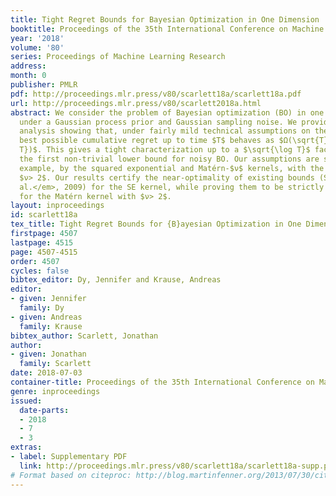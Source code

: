 ```yaml
---
title: Tight Regret Bounds for Bayesian Optimization in One Dimension
booktitle: Proceedings of the 35th International Conference on Machine Learning
year: '2018'
volume: '80'
series: Proceedings of Machine Learning Research
address: 
month: 0
publisher: PMLR
pdf: http://proceedings.mlr.press/v80/scarlett18a/scarlett18a.pdf
url: http://proceedings.mlr.press/v80/scarlett2018a.html
abstract: We consider the problem of Bayesian optimization (BO) in one dimension,
  under a Gaussian process prior and Gaussian sampling noise. We provide a theoretical
  analysis showing that, under fairly mild technical assumptions on the kernel, the
  best possible cumulative regret up to time $T$ behaves as $Ω(\sqrt{T})$ and $O(\sqrt{T\log
  T})$. This gives a tight characterization up to a $\sqrt{\log T}$ factor, and includes
  the first non-trivial lower bound for noisy BO. Our assumptions are satisfied, for
  example, by the squared exponential and Matérn-$ν$ kernels, with the latter requiring
  $ν> 2$. Our results certify the near-optimality of existing bounds (Srinivas <em>et
  al.</em>, 2009) for the SE kernel, while proving them to be strictly suboptimal
  for the Matérn kernel with $ν> 2$.
layout: inproceedings
id: scarlett18a
tex_title: Tight Regret Bounds for {B}ayesian Optimization in One Dimension
firstpage: 4507
lastpage: 4515
page: 4507-4515
order: 4507
cycles: false
bibtex_editor: Dy, Jennifer and Krause, Andreas
editor:
- given: Jennifer
  family: Dy
- given: Andreas
  family: Krause
bibtex_author: Scarlett, Jonathan
author:
- given: Jonathan
  family: Scarlett
date: 2018-07-03
container-title: Proceedings of the 35th International Conference on Machine Learning
genre: inproceedings
issued:
  date-parts:
  - 2018
  - 7
  - 3
extras:
- label: Supplementary PDF
  link: http://proceedings.mlr.press/v80/scarlett18a/scarlett18a-supp.pdf
# Format based on citeproc: http://blog.martinfenner.org/2013/07/30/citeproc-yaml-for-bibliographies/
---
```

